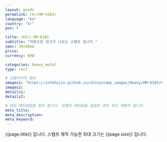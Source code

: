 ```yaml
---
layout: goods
permalink: /kr/HM-6103/
language: "ko"
country: "kr"
pos: 5

title: 샤이니 HM-6103
subtitle: "자동으로 잉크가 나오는 스템프 입니다."
spec: 30x50mm
price: 
currency: KRW

categories: heavy_metal
type: rect

# 상품이미지 정보
images1: "https://infohojin.github.io/shinystamp_images/Heavy/HM-6103/HM-6103_1.jpg"
images2:
details1:
details2:    

# SEO 메타설정을 정의 합니다. 상품의 메타값을 설정한 경우 우선 적용이 됩니다.
meta_title: 
meta_description:
meta_keyword:
---
```


{{page.title}} 입니다. 스템프 제작 가능한 최대 크기는 {{page.size}} 입니다.